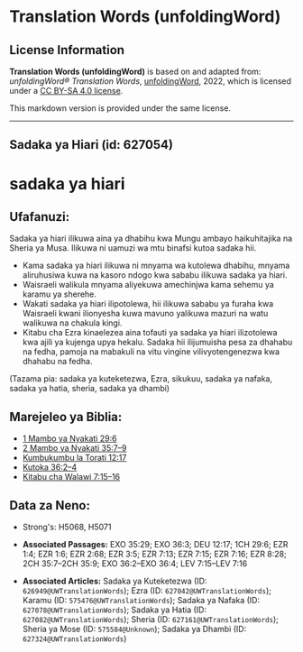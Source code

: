 # Translation Words (unfoldingWord)

## License Information

**Translation Words (unfoldingWord)** is based on and adapted from: _unfoldingWord® Translation Words_, [unfoldingWord](https://unfoldingword.org/utw), 2022, which is licensed under a [CC BY-SA 4.0 license](https://creativecommons.org/licenses/by-sa/4.0/legalcode.en).

This markdown version is provided under the same license.



--------------------------------

## Sadaka ya Hiari (id: 627054)

sadaka ya hiari
===============

Ufafanuzi:
----------

Sadaka ya hiari ilikuwa aina ya dhabihu kwa Mungu ambayo haikuhitajika na Sheria ya Musa. Ilikuwa ni uamuzi wa mtu binafsi kutoa sadaka hii.

* Kama sadaka ya hiari ilikuwa ni mnyama wa kutolewa dhabihu, mnyama aliruhusiwa kuwa na kasoro ndogo kwa sababu ilikuwa sadaka ya hiari.
* Waisraeli walikula mnyama aliyekuwa amechinjwa kama sehemu ya karamu ya sherehe.
* Wakati sadaka ya hiari ilipotolewa, hii ilikuwa sababu ya furaha kwa Waisraeli kwani ilionyesha kuwa mavuno yalikuwa mazuri na watu walikuwa na chakula kingi.
* Kitabu cha Ezra kinaelezea aina tofauti ya sadaka ya hiari ilizotolewa kwa ajili ya kujenga upya hekalu. Sadaka hii ilijumuisha pesa za dhahabu na fedha, pamoja na mabakuli na vitu vingine vilivyotengenezwa kwa dhahabu na fedha.

(Tazama pia: sadaka ya kuteketezwa, Ezra, sikukuu, sadaka ya nafaka, sadaka ya hatia, sheria, sadaka ya dhambi)

Marejeleo ya Biblia:
--------------------

* [1 Mambo ya Nyakati 29:6](https://ref.ly/1Chr29:6)
* [2 Mambo ya Nyakati 35:7–9](https://ref.ly/2Chr35:7-2Chr35:9)
* [Kumbukumbu la Torati 12:17](https://ref.ly/Deut12:17)
* [Kutoka 36:2–4](https://ref.ly/Exod36:2-Exod36:4)
* [Kitabu cha Walawi 7:15–16](https://ref.ly/Lev7:15-Lev7:16)

Data za Neno:
-------------

* Strong's: H5068, H5071

* **Associated Passages:** EXO 35:29; EXO 36:3; DEU 12:17; 1CH 29:6; EZR 1:4; EZR 1:6; EZR 2:68; EZR 3:5; EZR 7:13; EZR 7:15; EZR 7:16; EZR 8:28; 2CH 35:7–2CH 35:9; EXO 36:2–EXO 36:4; LEV 7:15–LEV 7:16
* **Associated Articles:** Sadaka ya Kuteketezwa (ID: `626949@UWTranslationWords`); Ezra (ID: `627042@UWTranslationWords`); Karamu (ID: `575476@UWTranslationWords`); Sadaka ya Nafaka (ID: `627078@UWTranslationWords`); Sadaka ya Hatia (ID: `627082@UWTranslationWords`); Sheria (ID: `627161@UWTranslationWords`); Sheria ya Mose (ID: `575584@Unknown`); Sadaka ya Dhambi (ID: `627324@UWTranslationWords`)

